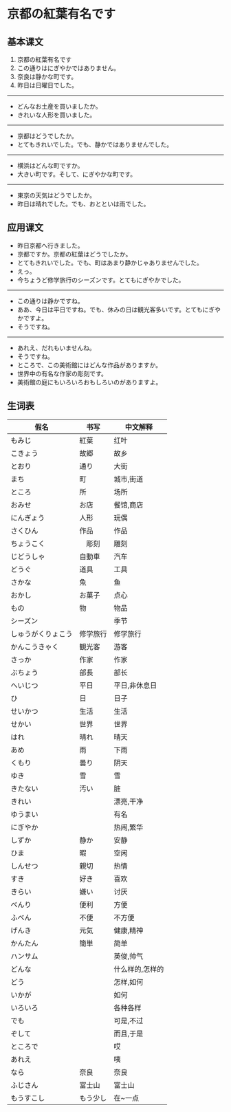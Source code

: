 # 京都の紅葉有名です

## 基本课文

1. 京都の紅葉有名です
2. この通りはにぎやかではありません。
3. 奈良は静かな町です。
4. 昨日は日曜日でした。

---

- どんなお土産を買いましたか。
- きれいな人形を買いました。

---

- 京都はどうでしたか。
- とてもきれいでした。でも、静かではありませんでした。

---

- 横浜はどんな町ですか。
- 大きい町です。そして、にぎやかな町です。

---

- 東京の天気はどうでしたか。
- 昨日は晴れでした。でも、おとといは雨でした。

## 应用课文

- 昨日京都へ行きました。
- 京都ですか。京都の紅葉はどうでしたか。
- とてもきれいでした。でも、町はあまり静かじゃありませんでした。
- えっ。
- 今ちょうど修学旅行のシーズンです。とてもにぎやかでした。

---

- この通りは静かですね。
- ああ、今日は平日ですね。でも、休みの日は観光客多いです。とてもにぎやかですよ。
- そうですね。

---

- あれえ、だれもいませんね。
- そうですね。
- ところで、この美術館にはどんな作品がありますか。
- 世界中の有名な作家の彫刻です。
- 美術館の庭にもいろいろおもしろいのがありますよ。

## 生词表

| 假名               | 书写     | 中文解释        |
| ------------------ | -------- | --------------- |
| もみじ             | 紅葉     | 红叶            |
| こきょう           | 故郷     | 故乡            |
| とおり             | 通り     | 大街            |
| まち               | 町       | 城市,街道       |
| ところ             | 所       | 场所            |
| おみせ             | お店     | 餐馆,商店       |
| にんぎょう         | 人形     | 玩偶            |
| さくひん           | 作品     | 作品            |
| ちょうこく         | 　彫刻   | 雕刻            |
| じどうしゃ         | 自動車   | 汽车            |
| どうぐ             | 道具     | 工具            |
| さかな             | 魚       | 鱼              |
| おかし             | お菓子   | 点心            |
| もの               | 物       | 物品            |
| シーズン           |          | 季节            |
| しゅうがくりょこう | 修学旅行 | 修学旅行        |
| かんこうきゃく     | 観光客   | 游客            |
| さっか             | 作家     | 作家            |
| ぶちょう           | 部長     | 部长            |
| へいじつ           | 平日     | 平日,非休息日   |
| ひ                 | 日       | 日子            |
| せいかつ           | 生活     | 生活            |
| せかい             | 世界     | 世界            |
| はれ               | 晴れ     | 晴天            |
| あめ               | 雨       | 下雨            |
| くもり             | 曇り     | 阴天            |
| ゆき               | 雪       | 雪              |
| きたない           | 汚い     | 脏              |
| きれい             |          | 漂亮,干净       |
| ゆうまい           |          | 有名            |
| にぎやか           |          | 热闹,繁华       |
| しずか             | 静か     | 安静            |
| ひま               | 暇       | 空闲            |
| しんせつ           | 親切     | 热情            |
| すき               | 好き     | 喜欢            |
| きらい             | 嫌い     | 讨厌            |
| べんり             | 便利     | 方便            |
| ふべん             | 不便     | 不方便          |
| げんき             | 元気     | 健康,精神       |
| かんたん           | 簡単     | 简单            |
| ハンサム           |          | 英俊,帅气       |
| どんな             |          | 什么样的,怎样的 |
| どう               |          | 怎样,如何       |
| いかが             |          | 如何            |
| いろいろ           |          | 各种各样        |
| でも               |          | 可是,不过       |
| ぞして             |          | 而且,于是       |
| ところで           |          | 哎              |
| あれえ             |          | 咦              |
| なら               | 奈良     | 奈良            |
| ふじさん           | 富士山   | 富士山          |
| もうすこし         | もう少し | 在~一点         |
